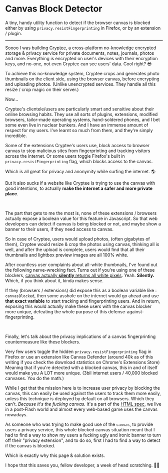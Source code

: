 # Canvas Block Detector
A tiny, handy utility function to detect if the browser canvas is blocked either by using `privacy.resistFingerprinting` in Firefox, or by an extension / plugin.

---

Soooo I was building [Cryptee](https://crypt.ee), a cross-platform no-knowledge encrypted storage & privacy service for private documents, notes, journals, photos and more.
Everything is encrypted on user's devices with their encryption keys, and no-one, not even Cryptee can see users' data. Cool right? 😎
 
 
To achieve this no-knowledge system, Cryptee crops and generates photo thumbnails on the client side, using the browser canvas, before encrypting and uploading photos.
(Unlike unencrypted services. They handle all this resize / crop magic on their server.)

Now...

Cryptee's clientele/users are particularly smart and sensitive about their online browsing habits. 
They use all sorts of plugins, extensions, modified browsers, tailor-made operating systems, hand-soldered phones, and I bet some even live in nuclear bunkers.
And I have an immense amount of respect for my users. I've learnt so much from them, and they're simply incredible.

Some of the extensions Cryptee's users use, block access to browser canvas to stop malicious sites from fingerprinting and tracking visitors across the internet.
Or some users toggle Firefox's built in `privacy.resistFingerprinting` flag, which blocks access to the canvas.
 
Which is all great for privacy and anonymity while surfing the internet. 🌎

But it also sucks if a website like Cryptee is trying to use the canvas with good intentions, to actually **make the internet a safer and more private place**.

&nbsp;

The part that gets to me the most is, none of these extensions / browsers actually expose a boolean value for this feature in Javascript. So that web developers can detect if canvas is being blocked or not, and maybe show a banner to their users, if they need access to canvas.

So in case of Cryptee, users would upload photos, (often gigabytes of them), Cryptee would resize & crop the photos using canvas, thinking all is well, and after the upload is complete, users would find that all their thumbnails and lightbox preview images are all 100% white.

After countless user complaints about all-white thumbnails, I've found out the following nerve-wrecking fact. Turns out if you're using one of these blockers, [canvas actually **silently** returns all white pixels](https://bugzilla.mozilla.org/show_bug.cgi?id=967895#c126).
Yeah. **Silently.** Which, if you think about it, kinda makes sense. 

If they (browsers / extensions) did expose this as a boolean variable like : `canvasBlocked`, then some asshole on the internet would go ahead and use **that exact variable** to start tracking and fingerprinting users. 
And in return, exposing this would actually make these users with the canvas blocker more unique, defeating the whole purpose of this defense-against-fingerprinting.

&nbsp;

Finally, let's talk about the privacy implications of a canvas fingerprinting countermeasure like these blockers.

Very few users toggle the hidden `privacy.resistFingerprinting` flag in Firefox or use an extension like Canvas Defender (around 40k as of this writing if you check the download statistics on Chrome's Extensions Store) 
Meaning that if you're detected with a blocked canvas, this in and of itself would make you A LOT more unique. (3bil internet users / 40,000 blocked canvases. You do the math.) 

While I get that the mission here is to increase user privacy by blocking the canvas, this can easily be used against the users to track them more easily, unless this technique is deployed by default on all browsers. Which they can't. *Because it's the fucking canvas.* It's a part of the [HTML spec](https://www.w3.org/TR/2dcontext/), we live in a post-Flash world and almost every web-based game uses the canvas nowadays. 

As someone who was trying to make good use of the `canvas`, to provide users a privacy service, this whole blocked canvas situation meant that I had to find a way to show my users a fucking ugly and ironic banner to turn off their "privacy extension", and to do so, first I had to find a way to detect if the canvas is blocked.

Which is exactly why this page & solution exists. 

I hope that this saves you, fellow developer, a week of head scratching. ✌🏻
